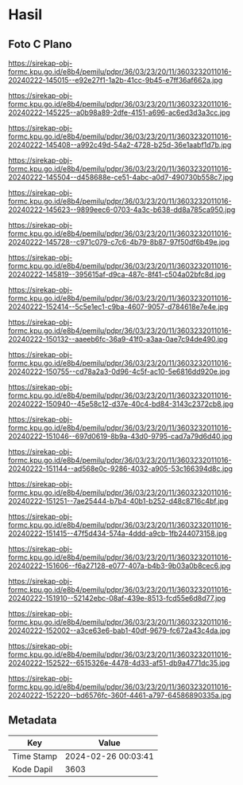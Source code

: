 # Hasil

## Foto C Plano

https://sirekap-obj-formc.kpu.go.id/e8b4/pemilu/pdpr/36/03/23/20/11/3603232011016-20240222-145015--e92e27f1-1a2b-41cc-9b45-e7ff36af662a.jpg

https://sirekap-obj-formc.kpu.go.id/e8b4/pemilu/pdpr/36/03/23/20/11/3603232011016-20240222-145225--a0b98a89-2dfe-4151-a696-ac6ed3d3a3cc.jpg

https://sirekap-obj-formc.kpu.go.id/e8b4/pemilu/pdpr/36/03/23/20/11/3603232011016-20240222-145408--a992c49d-54a2-4728-b25d-36e1aabf1d7b.jpg

https://sirekap-obj-formc.kpu.go.id/e8b4/pemilu/pdpr/36/03/23/20/11/3603232011016-20240222-145504--d458688e-ce51-4abc-a0d7-490730b558c7.jpg

https://sirekap-obj-formc.kpu.go.id/e8b4/pemilu/pdpr/36/03/23/20/11/3603232011016-20240222-145623--9899eec6-0703-4a3c-b638-dd8a785ca950.jpg

https://sirekap-obj-formc.kpu.go.id/e8b4/pemilu/pdpr/36/03/23/20/11/3603232011016-20240222-145728--c971c079-c7c6-4b79-8b87-97f50df6b49e.jpg

https://sirekap-obj-formc.kpu.go.id/e8b4/pemilu/pdpr/36/03/23/20/11/3603232011016-20240222-145819--395615af-d9ca-487c-8f41-c504a02bfc8d.jpg

https://sirekap-obj-formc.kpu.go.id/e8b4/pemilu/pdpr/36/03/23/20/11/3603232011016-20240222-152414--5c5e1ec1-c9ba-4607-9057-d784618e7e4e.jpg

https://sirekap-obj-formc.kpu.go.id/e8b4/pemilu/pdpr/36/03/23/20/11/3603232011016-20240222-150132--aaeeb6fc-36a9-41f0-a3aa-0ae7c94de490.jpg

https://sirekap-obj-formc.kpu.go.id/e8b4/pemilu/pdpr/36/03/23/20/11/3603232011016-20240222-150755--cd78a2a3-0d96-4c5f-ac10-5e6816dd920e.jpg

https://sirekap-obj-formc.kpu.go.id/e8b4/pemilu/pdpr/36/03/23/20/11/3603232011016-20240222-150940--45e58c12-d37e-40c4-bd84-3143c2372cb8.jpg

https://sirekap-obj-formc.kpu.go.id/e8b4/pemilu/pdpr/36/03/23/20/11/3603232011016-20240222-151046--697d0619-8b9a-43d0-9795-cad7a79d6d40.jpg

https://sirekap-obj-formc.kpu.go.id/e8b4/pemilu/pdpr/36/03/23/20/11/3603232011016-20240222-151144--ad568e0c-9286-4032-a905-53c166394d8c.jpg

https://sirekap-obj-formc.kpu.go.id/e8b4/pemilu/pdpr/36/03/23/20/11/3603232011016-20240222-151251--7ae25444-b7b4-40b1-b252-d48c8716c4bf.jpg

https://sirekap-obj-formc.kpu.go.id/e8b4/pemilu/pdpr/36/03/23/20/11/3603232011016-20240222-151415--47f5d434-574a-4ddd-a9cb-1fb244073158.jpg

https://sirekap-obj-formc.kpu.go.id/e8b4/pemilu/pdpr/36/03/23/20/11/3603232011016-20240222-151606--f6a27128-e077-407a-b4b3-9b03a0b8cec6.jpg

https://sirekap-obj-formc.kpu.go.id/e8b4/pemilu/pdpr/36/03/23/20/11/3603232011016-20240222-151910--52142ebc-08af-439e-8513-fcd55e6d8d77.jpg

https://sirekap-obj-formc.kpu.go.id/e8b4/pemilu/pdpr/36/03/23/20/11/3603232011016-20240222-152002--a3ce63e6-bab1-40df-9679-fc672a43c4da.jpg

https://sirekap-obj-formc.kpu.go.id/e8b4/pemilu/pdpr/36/03/23/20/11/3603232011016-20240222-152522--6515326e-4478-4d33-af51-db9a4771dc35.jpg

https://sirekap-obj-formc.kpu.go.id/e8b4/pemilu/pdpr/36/03/23/20/11/3603232011016-20240222-152220--bd6576fc-360f-4461-a797-64586890335a.jpg


## Metadata

| Key        | Value               |
| ---------- | ------------------- |
| Time Stamp | 2024-02-26 00:03:41 |
| Kode Dapil | 3603                |



